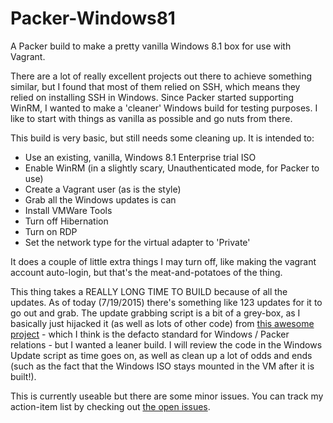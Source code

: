 # Packer-Windows81
A Packer build to make a pretty vanilla Windows 8.1 box for use with Vagrant.

There are a lot of really excellent projects out there to achieve something similar, but I found that most of them relied on SSH, which means they relied on installing SSH in Windows. Since Packer started supporting WinRM, I wanted to make a 'cleaner' Windows build for testing purposes. I like to start with things as vanilla as possible and go nuts from there. 

This build is very basic, but still needs some cleaning up. It is intended to:

* Use an existing, vanilla, Windows 8.1 Enterprise trial ISO
* Enable WinRM (in a slightly scary, Unauthenticated mode, for Packer to use)
* Create a Vagrant user (as is the style)
* Grab all the Windows updates is can
* Install VMWare Tools
* Turn off Hibernation
* Turn on RDP
* Set the network type for the virtual adapter to 'Private'

It does a couple of little extra things I may turn off, like making the vagrant account auto-login, but that's the meat-and-potatoes of the thing. 

This thing takes a REALLY LONG TIME TO BUILD because of all the updates. As of today (7/19/2015) there's something like 123 updates for it to go out and grab. The update grabbing script is a bit of a grey-box, as I basically just hijacked it (as well as lots of other code) from [this awesome project](https://github.com/joefitzgerald/packer-windows) - which I think is the defacto standard for Windows / Packer relations - but I wanted a leaner build. I will review the code in the Windows Update script as time goes on, as well as clean up a lot of odds and ends (such as the fact that the Windows ISO stays mounted in the VM after it is built!). 

This is currently useable but there are some minor issues. You can track my action-item list by checking out [the open issues](https://github.com/luciusbono/Packer-Windows81/issues). 
